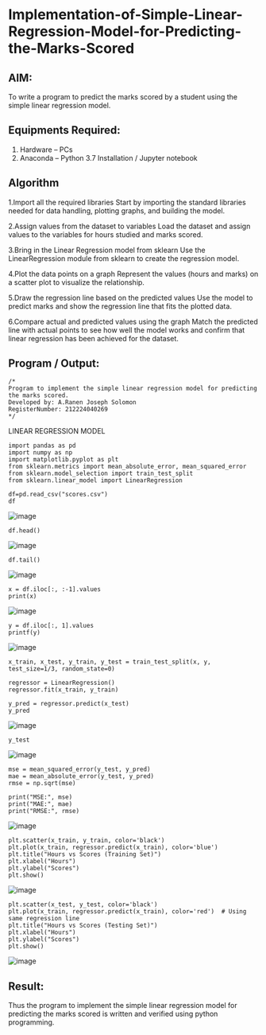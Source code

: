 # Implementation-of-Simple-Linear-Regression-Model-for-Predicting-the-Marks-Scored

## AIM:
To write a program to predict the marks scored by a student using the simple linear regression model.

## Equipments Required:
1. Hardware – PCs
2. Anaconda – Python 3.7 Installation / Jupyter notebook

## Algorithm
1.Import all the required libraries
Start by importing the standard libraries needed for data handling, plotting graphs, and building the model.

2.Assign values from the dataset to variables
Load the dataset and assign values to the variables for hours studied and marks scored.

3.Bring in the Linear Regression model from sklearn
Use the LinearRegression module from sklearn to create the regression model.

4.Plot the data points on a graph
Represent the values (hours and marks) on a scatter plot to visualize the relationship.

5.Draw the regression line based on the predicted values
Use the model to predict marks and show the regression line that fits the plotted data.

6.Compare actual and predicted values using the graph
Match the predicted line with actual points to see how well the model works and confirm that linear regression has been achieved for the dataset.

## Program / Output:
```
/*
Program to implement the simple linear regression model for predicting the marks scored.
Developed by: A.Ranen Joseph Solomon
RegisterNumber: 212224040269
*/
```
LINEAR REGRESSION MODEL 

    import pandas as pd
    import numpy as np
    import matplotlib.pyplot as plt
    from sklearn.metrics import mean_absolute_error, mean_squared_error
    from sklearn.model_selection import train_test_split
    from sklearn.linear_model import LinearRegression

    df=pd.read_csv("scores.csv")
    df
![image](https://github.com/user-attachments/assets/2eedde1d-1b33-4e1a-a956-7306f522d99f)

    df.head()
![image](https://github.com/user-attachments/assets/dab29f3c-7ab7-40eb-911f-9b110ea6ff4a)

    df.tail()
![image](https://github.com/user-attachments/assets/3b6c173f-7707-4895-8e9d-ad76478ece81)

    x = df.iloc[:, :-1].values
    print(x)
![image](https://github.com/user-attachments/assets/f8b77706-11dc-40b4-a4f0-5d7435b149f5)

    y = df.iloc[:, 1].values  
    printf(y)
![image](https://github.com/user-attachments/assets/ec2a94b9-cb23-493e-afc1-2907d61b5307)

    x_train, x_test, y_train, y_test = train_test_split(x, y, test_size=1/3, random_state=0)

    regressor = LinearRegression()
    regressor.fit(x_train, y_train)

    y_pred = regressor.predict(x_test)
    y_pred
![image](https://github.com/user-attachments/assets/e2f1b0a3-2367-48fe-bacd-71208d0fe4e8)

    y_test
![image](https://github.com/user-attachments/assets/0353407d-8c51-4fec-a37f-3c8f9d8bd66b)

    mse = mean_squared_error(y_test, y_pred)
    mae = mean_absolute_error(y_test, y_pred)
    rmse = np.sqrt(mse)

    print("MSE:", mse)
    print("MAE:", mae)
    print("RMSE:", rmse)
![image](https://github.com/user-attachments/assets/1021f735-83b5-40c0-942b-7c841e62b97d)

    plt.scatter(x_train, y_train, color='black')
    plt.plot(x_train, regressor.predict(x_train), color='blue')
    plt.title("Hours vs Scores (Training Set)")
    plt.xlabel("Hours")
    plt.ylabel("Scores")
    plt.show()
![image](https://github.com/user-attachments/assets/b64faa39-6ed4-49c9-ba10-067621914e9b)

    plt.scatter(x_test, y_test, color='black')
    plt.plot(x_train, regressor.predict(x_train), color='red')  # Using same regression line
    plt.title("Hours vs Scores (Testing Set)")
    plt.xlabel("Hours")
    plt.ylabel("Scores")
    plt.show()
![image](https://github.com/user-attachments/assets/31a0909d-3f38-4d6b-9ea7-2c39108c7066)

## Result:
Thus the program to implement the simple linear regression model for predicting the marks scored is written and verified using python programming.

